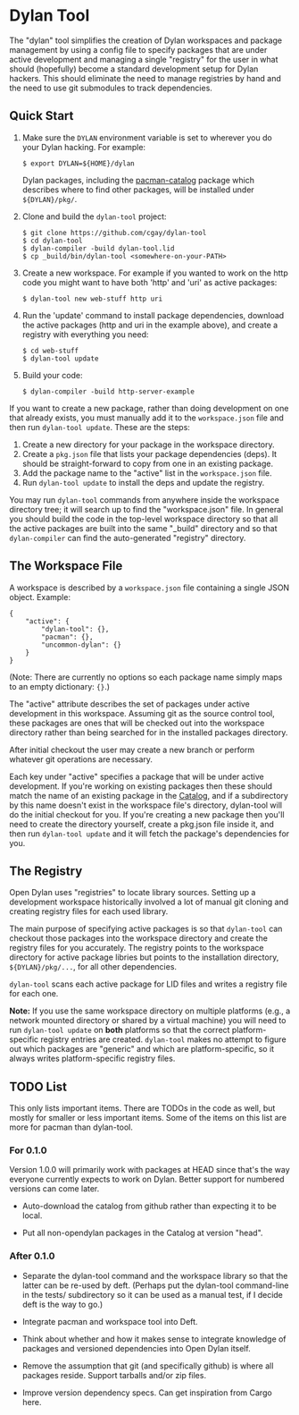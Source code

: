 # Dylan Tool

The "dylan" tool simplifies the creation of Dylan workspaces and
package management by using a config file to specify packages that are
under active development and managing a single "registry" for the user
in what should (hopefully) become a standard development setup for
Dylan hackers. This should eliminate the need to manage registries by
hand and the need to use git submodules to track dependencies.

## Quick Start

1.  Make sure the `DYLAN` environment variable is set to wherever you
    do your Dylan hacking. For example:
   
        $ export DYLAN=${HOME}/dylan
   
    Dylan packages, including the
    [pacman-catalog](https://github.com/cgay/pacman-catalog) package
    which describes where to find other packages, will be installed
    under `${DYLAN}/pkg/`.
   
1.  Clone and build the `dylan-tool` project:

        $ git clone https://github.com/cgay/dylan-tool
        $ cd dylan-tool
        $ dylan-compiler -build dylan-tool.lid
        $ cp _build/bin/dylan-tool <somewhere-on-your-PATH>
      
1.  Create a new workspace. For example if you wanted to work on the
    http code you might want to have both 'http' and 'uri' as active
    packages:

        $ dylan-tool new web-stuff http uri

1.  Run the 'update' command to install package dependencies, download
    the active packages (http and uri in the example above), and create
    a registry with everything you need:
   
        $ cd web-stuff
        $ dylan-tool update

1.  Build your code:

        $ dylan-compiler -build http-server-example

If you want to create a new package, rather than doing development on
one that already exists, you must manually add it to the
`workspace.json` file and then run `dylan-tool update`. These are the
steps:

1.  Create a new directory for your package in the workspace directory.
1.  Create a `pkg.json` file that lists your package dependencies
    (deps). It should be straight-forward to copy from one in an
    existing package.
1.  Add the package name to the "active" list in the `workspace.json`
    file.
1.  Run `dylan-tool update` to install the deps and update the registry.

You may run `dylan-tool` commands from anywhere inside the workspace
directory tree; it will search up to find the "workspace.json" file.
In general you should build the code in the top-level workspace
directory so that all the active packages are built into the same
"_build" directory and so that `dylan-compiler` can find the
auto-generated "registry" directory.

## The Workspace File

A workspace is described by a `workspace.json` file containing a
single JSON object. Example:

    {
        "active": {
            "dylan-tool": {},
            "pacman": {},
            "uncommon-dylan": {}
        }
    }

(Note: There are currently no options so each package name simply maps
to an empty dictionary: `{}`.)

The "active" attribute describes the set of packages under active
development in this workspace. Assuming git as the source control
tool, these packages are ones that will be checked out into the
workspace directory rather than being searched for in the installed
packages directory.

After initial checkout the user may create a new branch or perform
whatever git operations are necessary.

Each key under "active" specifies a package that will be under active
development. If you're working on existing packages then these should
match the name of an existing package in the
[Catalog](https://github.com/cgay/pacman-catalog), and if a
subdirectory by this name doesn't exist in the workspace file's
directory, dylan-tool will do the initial checkout for you. If you're
creating a new package then you'll need to create the directory
yourself, create a pkg.json file inside it, and then run `dylan-tool
update` and it will fetch the package's dependencies for you.

## The Registry

Open Dylan uses "registries" to locate library sources. Setting up a
development workspace historically involved a lot of manual git
cloning and creating registry files for each used library.

The main purpose of specifying active packages is so that `dylan-tool`
can checkout those packages into the workspace directory and create
the registry files for you accurately.  The registry points to the
workspace directory for active package libries but points to the
installation directory, `${DYLAN}/pkg/...`, for all other
dependencies.

`dylan-tool` scans each active package for LID files and writes a
registry file for each one.

**Note:** If you use the same workspace directory on multiple
platforms (e.g., a network mounted directory or shared by a virtual
machine) you will need to run `dylan-tool update` on **both**
platforms so that the correct platform-specific registry entries are
created. `dylan-tool` makes no attempt to figure out which packages
are "generic" and which are platform-specific, so it always writes
platform-specific registry files.

## TODO List

This only lists important items. There are TODOs in the code as well,
but mostly for smaller or less important items. Some of the items on
this list are more for pacman than dylan-tool.

### For 0.1.0

Version 1.0.0 will primarily work with packages at HEAD since that's
the way everyone currently expects to work on Dylan.  Better support
for numbered versions can come later.

* Auto-download the catalog from github rather than expecting it to be
  local.

* Put all non-opendylan packages in the Catalog at version "head".

### After 0.1.0

* Separate the dylan-tool command and the workspace library so that
  the latter can be re-used by deft. (Perhaps put the dylan-tool
  command-line in the tests/ subdirectory so it can be used as a
  manual test, if I decide deft is the way to go.)

* Integrate pacman and workspace tool into Deft.

* Think about whether and how it makes sense to integrate knowledge of
  packages and versioned dependencies into Open Dylan itself.

* Remove the assumption that git (and specifically github) is where
  all packages reside. Support tarballs and/or zip files.

* Improve version dependency specs. Can get inspiration from Cargo
  here.
